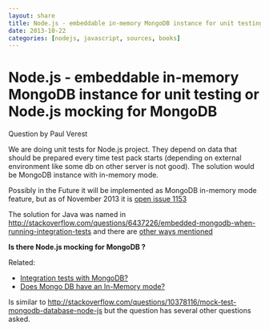 ```yaml
---
layout: share
title: Node.js - embeddable in-memory MongoDB instance for unit testing or Node.js mocking for MongoDB 
date: 2013-10-22
categories: [nodejs, javascript, sources, books]
---
```


# Node.js - embeddable in-memory MongoDB instance for unit testing or Node.js mocking for MongoDB 

Question by Paul Verest

We are doing unit tests for Node.js project. They depend on data that should be prepared every time test pack starts (depending on external environment like some db on other server is not good). The solution would be MongoDB instance with in-memory mode.

Possibly in the Future it will be implemented as MongoDB in-memory mode feature, but as of November 2013 it is [open issue 1153](https://jira.mongodb.org/browse/SERVER-1153)

The solution for Java was named in http://stackoverflow.com/questions/6437226/embedded-mongodb-when-running-integration-tests and there are [other ways mentioned](https://github.com/flapdoodle-oss/de.flapdoodle.embed.mongo#other-ways-to-use-embedded-mongodb)

**Is there Node.js mocking for MongoDB ?**

Related:

 - [Integration tests with MongoDB?](http://stackoverflow.com/questions/3859109/integration-tests-with-mongodb)
 - [Does Mongo DB have an In-Memory mode?](http://stackoverflow.com/questions/10005697/does-mongo-db-have-an-in-memory-mode)

Is similar to http://stackoverflow.com/questions/10378116/mock-test-mongodb-database-node-js but the question has several other questions asked.

